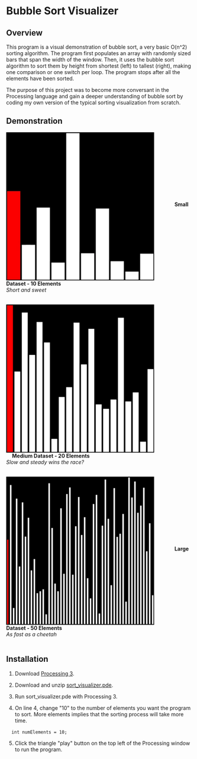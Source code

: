 # Bubble Sort Visualizer


## Overview
This program is a visual demonstration of bubble sort, a very basic O(n^2) sorting algorithm. The program first populates an array with randomly sized bars that span the width of the window. Then, it uses the bubble sort algorithm to sort them by height from shortest (left) to tallest (right), making one comparison or one switch per loop. The program stops after all the elements have been sorted.

The purpose of this project was to become more conversant in the Processing language and gain a deeper understanding of bubble sort by coding my own version of the typical sorting visualization from scratch.


## Demonstration


<p> <img src="demo_gifs/small10.gif" width="400" align="middle"> &nbsp;&nbsp;&nbsp;&nbsp;&nbsp;&nbsp;&nbsp;&nbsp;
	&nbsp;&nbsp;&nbsp;&nbsp;<b>Small Dataset - 10 Elements</b><br><i>Short and sweet</i><br><br></p>
	
<p> <img src="demo_gifs/medium20.gif" width="400" align="middle"> &nbsp;&nbsp;&nbsp;&nbsp;&nbsp;&nbsp;&nbsp;&nbsp;
	&nbsp;&nbsp;&nbsp;&nbsp;<b>Medium Dataset - 20 Elements</b><br><i>Slow and steady wins the race?</i><br><br></p>

<p> <img src="demo_gifs/large50.gif" width="400" align="middle"> &nbsp;&nbsp;&nbsp;&nbsp;&nbsp;&nbsp;&nbsp;&nbsp;
	&nbsp;&nbsp;&nbsp;&nbsp;<b>Large Dataset - 50 Elements</b><br><i>As fast as a cheetah</i><br><br></p>



## Installation

1. Download [Processing 3](https://processing.org/download/).

2. Download and unzip [sort_visualizer.pde](https://github.com/neha-deshpande001/bubble_sort_visualizer/archive/master.zip).

3. Run sort_visualizer.pde with Processing 3.

4. On line 4, change "10" to the number of elements you want the program to sort. More elements implies that the sorting process will take more time.

```
  int numElements = 10;
```

5. Click the triangle "play" button on the top left of the Processing window to run the program.
